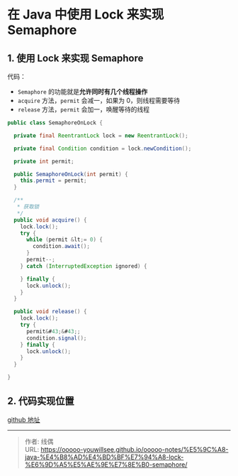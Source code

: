 # 在 Java 中使用 Lock 来实现 Semaphore


## 1. 使用 Lock 来实现 Semaphore

代码：

* `Semaphore` 的功能就是**允许同时有几个线程操作**
* `acquire` 方法，`permit` 会减一，如果为 0，则线程需要等待
* `release` 方法，`permit` 会加一，唤醒等待的线程

```java
public class SemaphoreOnLock {

  private final ReentrantLock lock = new ReentrantLock();

  private final Condition condition = lock.newCondition();

  private int permit;

  public SemaphoreOnLock(int permit) {
    this.permit = permit;
  }

  /**
   * 获取锁
   */
  public void acquire() {
    lock.lock();
    try {
      while (permit &lt;= 0) {
        condition.await();
      }
      permit--;
    } catch (InterruptedException ignored) {

    } finally {
      lock.unlock();
    }
  }

  public void release() {
    lock.lock();
    try {
      permit&#43;&#43;;
      condition.signal();
    } finally {
      lock.unlock();
    }
  }

}
```


## 2. 代码实现位置

[github 地址](https://github.com/ooooo-youwillsee/java-framework-guide/blob/main/demo-java-concurrent)


---

> 作者: 线偶  
> URL: https://ooooo-youwillsee.github.io/ooooo-notes/%E5%9C%A8-java-%E4%B8%AD%E4%BD%BF%E7%94%A8-lock-%E6%9D%A5%E5%AE%9E%E7%8E%B0-semaphore/  

